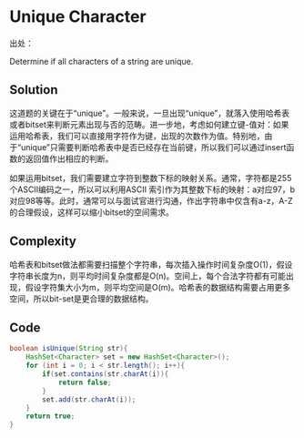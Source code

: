 # Unique Character

出处：

Determine if all characters of a string are unique.

## Solution

这道题的关键在于“unique”。一般来说，一旦出现“unique”，就落入使用哈希表或者bitset来判断元素出现与否的范畴。进一步地，考虑如何建立键-值对：如果运用哈希表，我们可以直接用字符作为键，出现的次数作为值。特别地，由于“unique”只需要判断哈希表中是否已经存在当前键，所以我们可以通过insert函数的返回值作出相应的判断。

如果运用bitset，我们需要建立字符到整数下标的映射关系。通常，字符都是255个ASCII编码之一，所以可以利用ASCII 索引作为其整数下标的映射：a对应97，b对应98等等。此时，通常可以与面试官进行沟通，作出字符串中仅含有a-z，A-Z的合理假设，这样可以缩小bitset的空间需求。

## Complexity

哈希表和bitset做法都需要扫描整个字符串，每次插入操作时间复杂度O(1)，假设字符串长度为n，则平均时间复杂度都是O(n)。空间上，每个合法字符都有可能出现，假设字符集大小为m，则平均空间是O(m)。哈希表的数据结构需要占用更多空间，所以bit-set是更合理的数据结构。

## Code

```java
boolean isUnique(String str){
	HashSet<Character> set = new HashSet<Character>();
	for (int i = 0; i < str.length(); i++){
		if(set.contains(str.charAt(i)){
			return false;
		}
		set.add(str.charAt(i));
	}
	return true;
}
```



